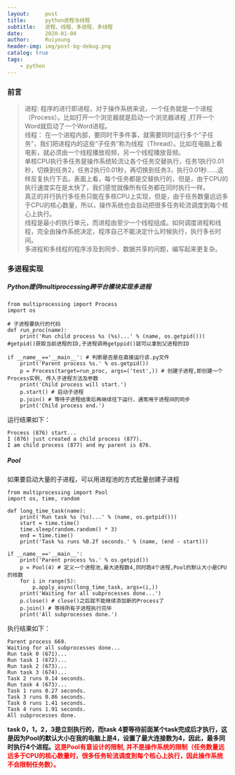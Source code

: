 ```yaml
--- 
layout:     post
title:      python进程与线程
subtitle:   进程、线程、多进程、多线程
date:       2020-01-04
author:     Ruiyoung
header-img: img/post-bg-debug.png
catalog: true
tags:
    - python
---
```


### 前言 

> 进程: 程序的进行即进程，对于操作系统来说，一个任务就是一个进程（Process）。比如打开一个浏览器就是启动一个浏览器进程 ,打开一个Word就启动了一个Word进程。    
> 线程： 在一个进程内部，要同时干多件事，就需要同时运行多个“子任务”，我们把进程内的这些“子任务”称为线程（Thread）。比如在电脑上看电影，就必须由一个线程播放视频，另一个线程播放音频。  
> 单核CPU执行多任务是操作系统轮流让各个任务交替执行，任务1执行0.01秒，切换到任务2，任务2执行0.01秒，再切换到任务3，执行0.01秒……这样反复执行下去。表面上看，每个任务都是交替执行的，但是，由于CPU的执行速度实在是太快了，我们感觉就像所有任务都在同时执行一样。    
> 真正的并行执行多任务只能在多核CPU上实现，但是，由于任务数量远远多于CPU的核心数量，所以，操作系统也会自动把很多任务轮流调度到每个核心上执行。  
> 线程是最小的执行单元，而进程由至少一个线程组成。如何调度进程和线程，完全由操作系统决定，程序自己不能决定什么时候执行，执行多长时间。   
> 多进程和多线程的程序涉及到同步、数据共享的问题，编写起来更复杂。  


### 多进程实现  

##### Python提供multiprocessing跨平台模块实现多进程 

```{.python}
from multiprocessing import Process
import os  

# 子进程要执行的代码
def run_proc(name):
    print('Run child process %s (%s)...' % (name, os.getpid()))  #getpid()获取当前进程的ID,子进程调用getppid()就可以拿到父进程的ID 

if __name__=='__main__': # 判断是否是在直接运行该.py文件
    print('Parent process %s.' % os.getpid())
    p = Process(target=run_proc, args=('test',)) # 创建子进程,即创建一个Process实例, 传入子进程方法及参数  
    print('Child process will start.')
    p.start() # 启动子进程
    p.join() # 等待子进程结束后再继续往下运行，通常用于进程间的同步
    print('Child process end.')
```

运行结果如下： 

```{.python}
Process (876) start...
I (876) just created a child process (877).
I am child process (877) and my parent is 876.
``` 
##### Pool 

如果要启动大量的子进程，可以用进程池的方式批量创建子进程
```{.python}
from multiprocessing import Pool
import os, time, random

def long_time_task(name):
    print('Run task %s (%s)...' % (name, os.getpid()))
    start = time.time()
    time.sleep(random.random() * 3)
    end = time.time()
    print('Task %s runs %0.2f seconds.' % (name, (end - start)))

if __name__=='__main__':
    print('Parent process %s.' % os.getpid())
    p = Pool(4) # 定义一个进程池,最大进程数4,同时跑4个进程,Pool的默认大小是CPU的核数  
    for i in range(5):
        p.apply_async(long_time_task, args=(i,))
    print('Waiting for all subprocesses done...')
    p.close() # close()之后就不能继续添加新的Process了
    p.join() # 等待所有子进程执行完毕
    print('All subprocesses done.')
```
执行结果如下：  
```{.python}
Parent process 669.
Waiting for all subprocesses done...
Run task 0 (671)...
Run task 1 (672)...
Run task 2 (673)...
Run task 3 (674)...
Task 2 runs 0.14 seconds.
Run task 4 (673)...
Task 1 runs 0.27 seconds.
Task 3 runs 0.86 seconds.
Task 0 runs 1.41 seconds.
Task 4 runs 1.91 seconds.
All subprocesses done.
```
**task 0，1，2，3是立刻执行的，而task 4要等待前面某个task完成后才执行，这是因为Pool的默认大小在我的电脑上是4，设置了最大连接数为4，因此，最多同时执行4个进程。<font color=red>这是Pool有意设计的限制, 并不是操作系统的限制（任务数量远远多于CPU的核心数量时，很多任务轮流调度到每个核心上执行，因此操作系统不会限制任务数）。</font>**


